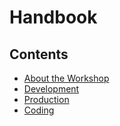 # Handbook

## Contents

- [About the Workshop](/Handbook/About%20the%20Workshop)
- [Development](/Handbook/Development)
- [Production](/Handbook/Production)
- [Coding](/Handbook/Coding)
